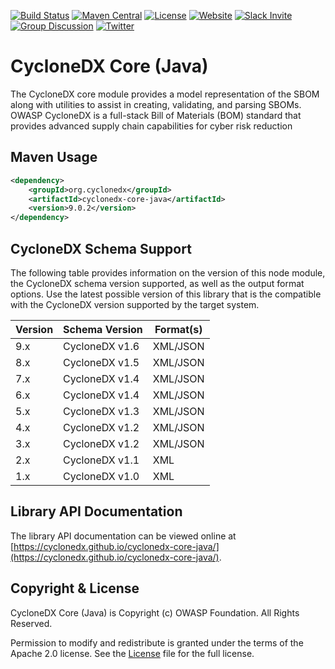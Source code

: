 [![Build Status](https://github.com/CycloneDX/cyclonedx-core-java/workflows/Maven%20CI/badge.svg)](https://github.com/CycloneDX/cyclonedx-core-java/actions?workflow=Maven+CI)
[![Maven Central](https://maven-badges.herokuapp.com/maven-central/org.cyclonedx/cyclonedx-core-java/badge.svg)](https://maven-badges.herokuapp.com/maven-central/org.cyclonedx/cyclonedx-core-java)
[![License](https://img.shields.io/badge/license-Apache%202.0-brightgreen.svg)][License]
[![Website](https://img.shields.io/badge/https://-cyclonedx.org-blue.svg)](https://cyclonedx.org/)
[![Slack Invite](https://img.shields.io/badge/Slack-Join-blue?logo=slack&labelColor=393939)](https://cyclonedx.org/slack/invite)
[![Group Discussion](https://img.shields.io/badge/discussion-groups.io-blue.svg)](https://groups.io/g/CycloneDX)
[![Twitter](https://img.shields.io/twitter/url/http/shields.io.svg?style=social&label=Follow)](https://twitter.com/CycloneDX_Spec)


CycloneDX Core (Java)
=========

The CycloneDX core module provides a model representation of the SBOM along with utilities to assist in creating, 
validating, and parsing SBOMs. OWASP CycloneDX is a full-stack Bill of Materials (BOM) standard that provides advanced
supply chain capabilities for cyber risk reduction

Maven Usage
-------------------

```xml
<dependency>
    <groupId>org.cyclonedx</groupId>
    <artifactId>cyclonedx-core-java</artifactId>
    <version>9.0.2</version>
</dependency>
```

## CycloneDX Schema Support

The following table provides information on the version of this node module, the CycloneDX schema version supported, 
as well as the output format options. Use the latest possible version of this library that is the compatible with 
the CycloneDX version supported by the target system.

| Version | Schema Version | Format(s) |
|---------|----------------|-----------|
| 9.x     | CycloneDX v1.6 | XML/JSON  |
| 8.x     | CycloneDX v1.5 | XML/JSON  |
| 7.x     | CycloneDX v1.4 | XML/JSON  |
| 6.x     | CycloneDX v1.4 | XML/JSON  |
| 5.x     | CycloneDX v1.3 | XML/JSON  |
| 4.x     | CycloneDX v1.2 | XML/JSON  |
| 3.x     | CycloneDX v1.2 | XML/JSON  |
| 2.x     | CycloneDX v1.1 | XML       |
| 1.x     | CycloneDX v1.0 | XML       |

## Library API Documentation

The library API documentation can be viewed online at [https://cyclonedx.github.io/cyclonedx-core-java/](https://cyclonedx.github.io/cyclonedx-core-java/).

Copyright & License
-------------------

CycloneDX Core (Java) is Copyright (c) OWASP Foundation. All Rights Reserved.

Permission to modify and redistribute is granted under the terms of the Apache 2.0 license. See the [License] file for the full license.

[License]: https://github.com/CycloneDX/cyclonedx-core-java/blob/master/LICENSE

